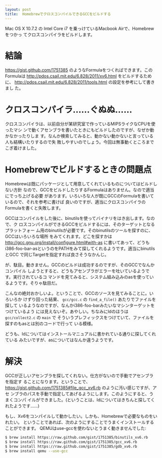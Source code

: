 ```yaml
---
layout: post
title:  HomebrewでクロスコンパイルできるGCCをビルドする
---
```


Mac OS X 10.7.2 の Intel Core i7 を乗っけているMacbook Airで、Homebrewをつかっ
てクロスコンパイラをビルドします。

# 結論

<https://gist.github.com/1751385> のようなFormulaをつくればできます。この
Formulaは <http://pdos.csail.mit.edu/6.828/2011/xv6.html> をビルドするために、
<http://pdos.csail.mit.edu/6.828/2011/tools.html> の設定を参考にして書きまし
た。

# クロスコンパイラ……ぐぬぬ……

クロスコンパイラは、以前自分が某研究室で作っているMIPSライクなCPUを使ったマシ
ンで動くアセンブラを書いたときにもビルドしたのですが、なぜか動かなかったりしま
す。なんか検索してみると、動かない動かないと言っている人も結構いたりするので失
敗しやすいのでしょう。今回は無事動くところまでこぎ着けました。

# Homebrewでビルドするときの問題点

Homebrewは既にパッケージとして用意してくれているものについてはビルドしない方針
なので、GCCをビルドしたりするFormulaはありません。なので適当にでっち上げる必要
があります。いろいろな人が既にGCCのFormulaを書いているので、それを参考に書けば
良いのですが、適当にクロスコンパイラのFormulaを書くと失敗します。

GCCはコンパイルをした後に、binutilsを使ってバイナリをはき出します。なので、ク
ロスコンパイルができるGCCをビルドするには、そのターゲットとなるプラットフォー
ム用のbinutilsが必要です。そのbinutilsのツールを探すのに、GCCはいろいろな場所
をみてくれます。どこを探すかは
<http://gcc.gnu.org/install/configure.html#with-as> に書いてあって、どうも
i386-foo-bar-asというのをPATHをみて探してくれるようです。適当にbinutilsとGCC
で同じTargetを指定すれば良さそうなかんじ。

が、駄目。動きません。GCCのビルドは成功するのですが、そのGCCでなんかコンパイル
しようとすると、どうもアセンブラがエラーを吐いているようです。実行されているコ
マンドを見てみると、システム組み込みのasを使っているようです。そりゃ駄目だ。

こんなの絶対おかしいよ。ということで、GCCのソースを見てみることに。いろいろか
けずり回った結果、 `gcc/gcc.c` の `find_a_file()` あたりでファイルを探して
いるようなのですが、なんかi386-foo-barみたいなマシンターゲットをつけているよう
には見えないぞ。あやしい。ちなみにldのほうは `gcc/collect2.c` の `main` で
そういうプレフィックスをつけていて、ファイルを探すのもasとは別のコードで行って
いる模様。

どうも、ldについてはインストールマニュアルに書かれている通りに探してくれている
みたいですが、asについてはなんか違うようです。

# 解決

GCCが正しいアセンブラを探してくれない。仕方がないので手動でアセンブラを指定す
ることになります。ということで、
<https://gist.github.com/1751385#file_gcc_xv6.rb> のように汚い感じですが、アセ
ンブラのパスを手動で指定してあげるようにします。このようにすると、うまくコンパ
イルができました。(ということは、ldについてはきちんと探してくれたようです……)

もし、Xv6をコンパイルして動かしたい。しかも、Homebrewで必要なものをいれたい。
ということであれば、次のようにすることでうまくインストールすることができます。
QEMUはuse-gccを使わないとうまく動きませんでした:

```bash
$ brew install https://raw.github.com/gist/1751385/binutils_xv6.rb
$ brew install https://raw.github.com/gist/1751385/gcc_xv6.rb
$ brew install https://raw.github.com/gist/1751385/gdb_xv6.rb
$ brew install qemu --use-gcc
```
